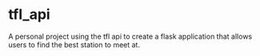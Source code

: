 # tfl_api
A personal project using the tfl api to create a flask application that allows users to find the best station to meet at.
